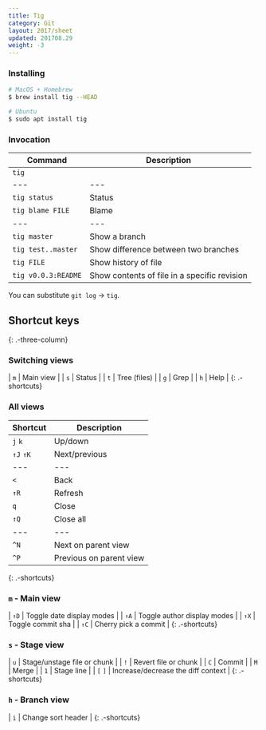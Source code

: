 ```yaml
---
title: Tig
category: Git
layout: 2017/sheet
updated: 201708.29
weight: -3
---
```


### Installing

```bash
# MacOS + Homebrew
$ brew install tig --HEAD
```

```bash
# Ubuntu
$ sudo apt install tig
```

### Invocation

| Command             | Description                                  |
| ---                 | ---                                          |
| `tig`               |                                              |
| ---                 | ---                                          |
| `tig status`        | Status                                       |
| `tig blame FILE`    | Blame                                        |
| ---                 | ---                                          |
| `tig master`        | Show a branch                                |
| `tig test..master`  | Show difference between two branches         |
| `tig FILE`          | Show history of file                         |
| `tig v0.0.3:README` | Show contents of file in a specific revision |

You can substitute `git log` → `tig`.

## Shortcut keys
{: .-three-column}

### Switching views

| `m` | Main view |
| `s` | Status |
| `t` | Tree (files) |
| `g` | Grep |
| `h` | Help |
{: .-shortcuts}

### All views

| Shortcut   | Description             |
| ---        | ---                     |
| `j`  `k`   | Up/down                 |
| `↑J`  `↑K` | Next/previous           |
| ---        | ---                     |
| `<`        | Back                    |
| `↑R`       | Refresh                 |
| `q`        | Close                   |
| `↑Q`       | Close all               |
| ---        | ---                     |
| `^N`       | Next on parent view     |
| `^P`       | Previous on parent view |
{: .-shortcuts}

### `m` - Main view

| `↑D` | Toggle date display modes   |
| `↑A` | Toggle author display modes |
| `↑X` | Toggle commit sha           |
| `↑C` | Cherry pick a commit        |
{: .-shortcuts}

### `s` - Stage view

| `u`     | Stage/unstage file or chunk        |
| `!`     | Revert file or chunk               |
| `C`     | Commit                             |
| `M`     | Merge                              |
| `1`     | Stage line                         |
| `[` `]` | Increase/decrease the diff context |
{: .-shortcuts}

### `h` - Branch view

| `i` | Change sort header |
{: .-shortcuts}
